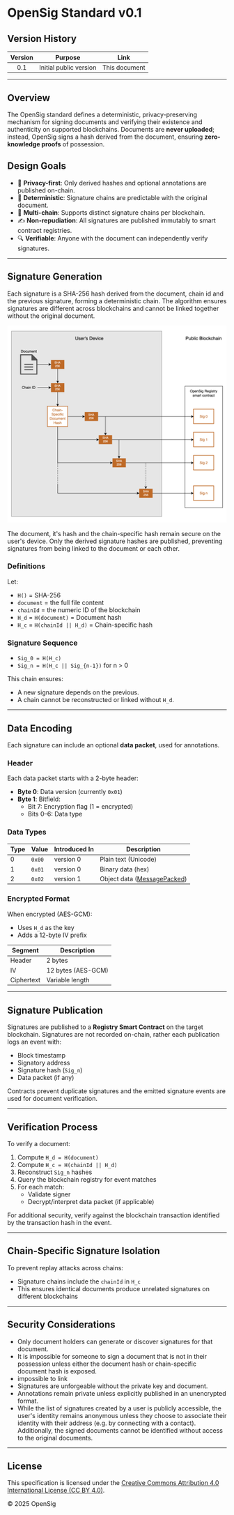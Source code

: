 # OpenSig Standard v0.1

## Version History

| Version | Purpose                | Link          |
|:-------:|------------------------|---------------|
| 0.1     | Initial public version | This document |

---

## Overview

The OpenSig standard defines a deterministic, privacy-preserving mechanism for signing documents and verifying their existence and authenticity on supported blockchains. Documents are **never uploaded**; instead, OpenSig signs a hash derived from the document, ensuring **zero-knowledge proofs** of possession.

## Design Goals

- 🔐 **Privacy-first**: Only derived hashes and optional annotations are published on-chain.
- 🧾 **Deterministic**: Signature chains are predictable with the original document.
- 🔁 **Multi-chain**: Supports distinct signature chains per blockchain.
- ✍️ **Non-repudiation**: All signatures are published immutably to smart contract registries.
- 🔍 **Verifiable**: Anyone with the document can independently verify signatures.

---

## Signature Generation

Each signature is a SHA-256 hash derived from the document, chain id and the previous signature, forming a deterministic chain. The algorithm ensures signatures are different across blockchains and cannot be linked together without the original document.

![Cryptographic Process](./cryptography.png)

The document, it's hash and the chain-specific hash remain secure on the user's device. Only the derived signature hashes are published, preventing signatures from being linked to the document or each other.

### Definitions

Let:

- `H()` = SHA-256
- `document` = the full file content
- `chainId` = the numeric ID of the blockchain
- `H_d` = `H(document)` = Document hash
- `H_c` = `H(chainId || H_d)` = Chain-specific hash

### Signature Sequence

- `Sig_0 = H(H_c)`
- `Sig_n = H(H_c || Sig_{n-1})` for n > 0

This chain ensures:
- A new signature depends on the previous.
- A chain cannot be reconstructed or linked without `H_d`.

---

## Data Encoding

Each signature can include an optional **data packet**, used for annotations.

### Header

Each data packet starts with a 2-byte header:
- **Byte 0**: Data version (currently `0x01`)
- **Byte 1**: Bitfield:
  - Bit 7: Encryption flag (1 = encrypted)
  - Bits 0–6: Data type

### Data Types

| Type | Value | Introduced In | Description          |
|------|-------|---------------|----------------------|
| 0    | `0x00`| version 0     | Plain text (Unicode) |
| 1    | `0x01`| version 0     | Binary data (hex)    |
| 2    | `0x02`| version 1     | Object data ([MessagePacked](https://msgpack.org/)) |

### Encrypted Format

When encrypted (AES-GCM):
- Uses `H_d` as the key
- Adds a 12-byte IV prefix

| Segment       | Description         |
|---------------|---------------------|
| Header        | 2 bytes             |
| IV            | 12 bytes (AES-GCM)  |
| Ciphertext    | Variable length     |

---

## Signature Publication

Signatures are published to a **Registry Smart Contract** on the target blockchain. Signatures are not recorded on-chain, rather each publication logs an event with:

- Block timestamp
- Signatory address
- Signature hash (`Sig_n`)
- Data packet (if any)

Contracts prevent duplicate signatures and the emitted signature events are used for document verification.

---

## Verification Process

To verify a document:

1. Compute `H_d = H(document)`
2. Compute `H_c = H(chainId || H_d)`
3. Reconstruct `Sig_n` hashes
4. Query the blockchain registry for event matches
5. For each match:
   - Validate signer
   - Decrypt/interpret data packet (if applicable)

For additional security, verify against the blockchain transaction identified by the transaction hash in the event.

---

## Chain-Specific Signature Isolation

To prevent replay attacks across chains:
- Signature chains include the `chainId` in `H_c`
- This ensures identical documents produce unrelated signatures on different blockchains

---

## Security Considerations

- Only document holders can generate or discover signatures for that document. 
- It is impossible for someone to sign a document that is not in their possession unless either the document hash or chain-specific document hash is exposed.
- impossible to link
- Signatures are unforgeable without the private key and document.
- Annotations remain private unless explicitly published in an unencrypted format.
- While the list of signatures created by a user is publicly accessible, the user's identity remains anonymous unless they choose to associate their identity with their address (e.g. by connecting with a contact). Additionally, the signed documents cannot be identified without access to the original documents.

---

## License

This specification is licensed under the [Creative Commons Attribution 4.0 International License (CC BY 4.0)](https://creativecommons.org/licenses/by/4.0/).

© 2025 OpenSig
